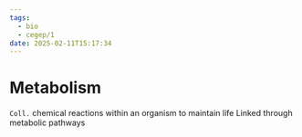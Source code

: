 ```yaml
---
tags:
  - bio
  - cegep/1
date: 2025-02-11T15:17:34
---
```


# Metabolism

`Coll.` chemical reactions within an organism to maintain life
Linked through metabolic pathways